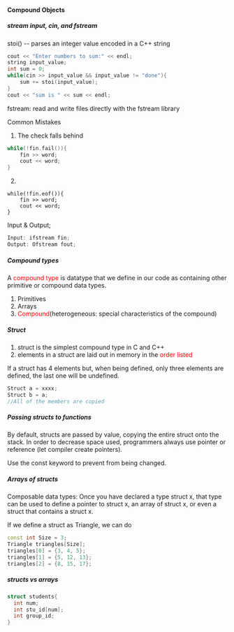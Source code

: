 



#### Compound Objects

##### stream input, cin, and fstream

stoi() -- parses an integer value encoded in a C++ string

```c++
cout << "Enter numbers to sum:" << endl;
string input_value;
int sum = 0;
while(cin >> input_value && input_value != "done"){
	sum += stoi(input_value);
}
cout << "sum is " << sum << endl;
```

fstream: read and write files directly with the fstream library

Common Mistakes

1. The check falls behind

```c++
while(!fin.fail()){
	fin >> word;
	cout << word;
}
```

2. 

```
while(!fin.eof()){
	fin >> word;
	cout << word;
}
```

Input & Output;

```c++
Input: ifstream fin;
Output: Ofstream fout;
```



##### Compound types

A <font color = red>compound type</font> is datatype that we define in our code as containing other primitive or compound data types.

1. Primitives
2. Arrays
3. <font color=red>Compound</font>(heterogeneous: special characteristics of the compound)



##### Struct

1. struct is the simplest compound type in C and C++
2. elements in a struct are laid out in memory in the <font color=red>order listed </font>

If a struct has 4 elements but, when being defined, only three elements are defined, the last one will be undefined.

```c++
Struct a = xxxx;
Struct b = a;
//All of the members are copied
```



##### Passing structs to functions

By default, structs are passed by value, copying the entire struct onto the stack. In order to decrease space used, programmers always use pointer or reference (let compiler create pointers).

Use the const keyword to prevent from being changed.



##### Arrays of structs

Composable data types: Once you have declared a type struct x, that type can be used to define a pointer to struct x, an array of struct x, or even a struct that contains a struct x.

If we define a struct as Triangle, we can do 

```c++
const int Size = 3;
Triangle triangles[Size];
triangles[0] = {3, 4, 5};
triangles[1] = {5, 12, 13};
triangles[2] = {8, 15, 17};
```



##### structs vs arrays



```c++
struct students{
  int num;
  int stu_id[num];
  int group_id;
}
```

